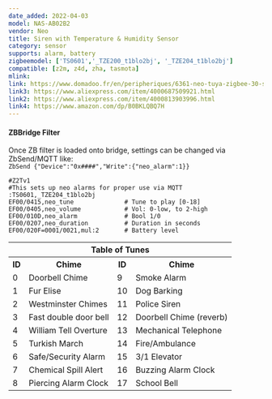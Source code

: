 ```yaml
---
date_added: 2022-04-03
model: NAS-AB02B2
vendor: Neo 
title: Siren with Temperature & Humidity Sensor
category: sensor
supports: alarm, battery
zigbeemodel: ['TS0601','_TZE200_t1blo2bj', '_TZE204_t1blo2bj']
compatible: [z2m, z4d, zha, tasmota]
mlink: 
link: https://www.domadoo.fr/en/peripheriques/6361-neo-tuya-zigbee-30-siren-5v1a-power-supply-or-2x-cr123a.html
link3: https://www.aliexpress.com/item/4000687509921.html
link2: https://www.aliexpress.com/item/4000813903996.html
link4: https://www.amazon.com/dp/B0BKLQBQ7H
---
```


#### ZBBridge Filter ####

Once ZB filter is loaded onto bridge, settings can be changed via ZbSend/MQTT like:<br>
`ZbSend {"Device":"0x####","Write":{"neo_alarm":1}}`<br>
```console
#Z2Tv1
#This sets up neo alarms for proper use via MQTT
:TS0601,_TZE204_t1blo2bj
EF00/0415,neo_tune              # Tune to play [0-18]
EF00/0405,neo_volume            # Vol: 0-low, to 2-high
EF00/010D,neo_alarm             # Bool 1/0
EF00/0207,neo_duration          # Duration in seconds
EF00/020F=0001/0021,mul:2       # Battery level
```
<table><tr><th colspan=4>Table of Tunes</th></tr>
<tr><th>ID</th><th>Chime</th><th>ID</th><th>Chime</th></tr>
<tr><td>0</td><td>Doorbell Chime</td><td>9</td><td>Smoke Alarm</td></tr>
<tr><td>1</td><td>Fur Elise</td><td>10</td><td>Dog Barking</td></tr>
<tr><td>2</td><td>Westminster Chimes</td><td>11</td><td>Police Siren</td></tr>
<tr><td>3</td><td>Fast double door bell</td><td>12</td><td>Doorbell Chime (reverb)</td></tr>
<tr><td>4</td><td>William Tell Overture</td><td>13</td><td>Mechanical Telephone</td></tr>
<tr><td>5</td><td>Turkish March</td><td>14</td><td>Fire/Ambulance</td></tr>
<tr><td>6</td><td>Safe/Security Alarm</td><td>15</td><td>3/1 Elevator</td></tr>
<tr><td>7</td><td>Chemical Spill Alert</td><td>16</td><td>Buzzing Alarm Clock</td></tr>
<tr><td>8</td><td>Piercing Alarm Clock</td><td>17</td><td>School Bell</td></tr>
</table>
